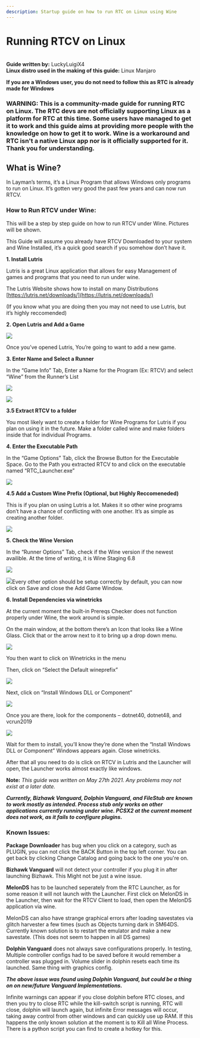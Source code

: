 ```yaml
---
description: Startup guide on how to run RTC on Linux using Wine
---
```


# Running RTCV on Linux

\
**Guide written by:** LuckyLuigiX4\
**Linux distro used in the making of this guide:** Linux Manjaro

**If you are a Windows user, you do not need to follow this as RTC is already made for Windows**

### WARNING: **This is a community-made guide for running RTC on Linux. The RTC devs are not officially supporting Linux as a platform for RTC at this time. Some users have managed to get it to work and this guide aims at providing more people with the knowledge on how to get it to work. Wine is a workaround and RTC isn't a native Linux app nor is it officially supported for it. Thank you for understanding.**

## **What is Wine?**

In Layman’s terms, it’s a Linux Program that allows Windows only programs to run on Linux. It’s gotten very good the past few years and can now run RTCV.

### **How to Run RTCV under Wine:**

This will be a step by step guide on how to run RTCV under Wine. Pictures will be shown.

This Guide will assume you already have RTCV Downloaded to your system and Wine Installed, it’s a quick good search if you somehow don’t have it.

**1. Install Lutris**

Lutris is a great Linux application that allows for easy Management of games and programs that you need to run under wine.

The Lutris Website shows how to install on many Distributions [https://lutris.net/downloads/](https://lutris.net/downloads/)

(If you know what you are doing then you may not need to use Lutris, but it’s highly reccomended)

**2. Open Lutris and Add a Game**

![](<../../.gitbook/assets/image (45).png>)

Once you’ve opened Lutris, You’re going to want to add a new game.

**3. Enter Name and Select a Runner**

In the “Game Info” Tab, Enter a Name for the Program (Ex: RTCV) and select “Wine” from the Runner’s List

![](<../../.gitbook/assets/image (102).png>)

![](<../../.gitbook/assets/image (70).png>)

**3.5 Extract RTCV to a folder**

You most likely want to create a folder for Wine Programs for Lutris if you plan on using it in the future. Make a folder called wine and make folders inside that for individual Programs.

**4. Enter the Executable Path**

In the “Game Options” Tab, click the Browse Button for the Executable Space. Go to the Path you extracted RTCV to and click on the executable named “RTC\_Launcher.exe”

![](<../../.gitbook/assets/image (90).png>)

**4.5 Add a Custom Wine Prefix (Optional, but Highly Reccomeneded)**

This is if you plan on using Lutris a lot. Makes it so other wine programs don’t have a chance of conflicting with one another. It’s as simple as creating another folder.

![](<../../.gitbook/assets/image (95).png>)

**5. Check the Wine Version**

In the “Runner Options” Tab, check if the Wine version if the newest availible. At the time of writing, it is Wine Staging 6.8

![](<../../.gitbook/assets/image (103).png>)

![](file:///C:/Users/philt/AppData/Local/Temp/msohtmlclip1/01/clip\_image012.jpg)Every other option should be setup correctly by default, you can now click on Save and close the Add Game Window.

**6. Install Dependencies via winetricks**

At the current moment the built-in Prereqs Checker does not function properly under Wine, the work around is simple.

On the main window, at the bottom there’s an Icon that looks like a Wine Glass. Click that or the arrow next to it to bring up a drop down menu.

![](<../../.gitbook/assets/image (18).png>)

You then want to click on Winetricks in the menu

Then, click on “Select the Default wineprefix”

![](<../../.gitbook/assets/image (92).png>)

Next, click on “Install Windows DLL or Component”

![](<../../.gitbook/assets/image (60).png>)

Once you are there, look for the components – dotnet40, dotnet48, and vcrun2019

![](<../../.gitbook/assets/image (21).png>)

Wait for them to install, you’ll know they’re done when the “Install Windows DLL or Component” Windows appears again.  Close winetricks.

After that all you need to do is click on RTCV in Lutris and the Launcher will open, the Launcher works almost exactly like windows.

**Note:** _This guide was written on May 27th 2021. Any problems may not exist at a later date._

_**Currently, Bizhawk Vanguard, Dolphin Vanguard, and FileStub are known to work mostly as intended. Process stub only works on other applications currently running under wine. PCSX2 at the current moment does not work, as it fails to configure plugins.**_

### **Known Issues:**

**Package Downloader** has bug when you click on a category, such as PLUGIN, you can not click the BACK Button in the top left corner. You can get back by clicking Change Catalog and going back to the one you're on.

**Bizhawk Vanguard** will not detect your controller if you plug it in after launching Bizhawk. This Might not be just a wine issue.

**MelonDS** has to be launched seperately from the RTC Launcher, as for some reason it will not launch with the Launcher. First click on MelonDS in the Launcher, then wait for the RTCV Client to load, then open the MelonDS application via wine.

MelonDS can also have strange graphical errors after loading savestates via glitch harvester a few times (such as Objects turning dark in SM64DS. Currently known solution is to restart the emulator and make a new savestate. (This does not seem to happen in all DS games)

**Dolphin Vanguard** does not always save configurations properly. In testing, Multiple controller configs had to be saved before it would remember a controller was plugged in. Volume slider in dolphin resets each time its launched. Same thing with graphics config.

_**The above issue was found using Dolphin Vanguard, but could be a thing on on new/future Vanguard Implementations.**_

Infinite warnings can appear if you close dolphin before RTC closes, and then you try to close RTC while the kill-switch script is running, RTC will close, dolphin will launch again, but infinite Error messages will occur, taking away control from other windows and can quickly use up RAM. If this happens the only known solution at the moment is to Kill all Wine Process. There is a python script you can find to create a hotkey for this.
